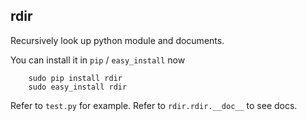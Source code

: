 ## rdir

Recursively look up python module and documents.

You can install it in `pip` / `easy_install` now

        sudo pip install rdir
        sudo easy_install rdir

Refer to `test.py` for example.
Refer to `rdir.rdir.__doc__` to see docs.